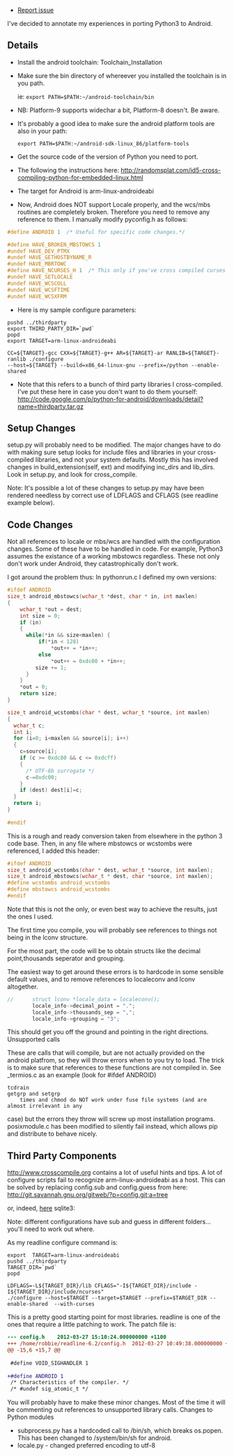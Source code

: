 * [Report issue](../README.md#create_issue)

I've decided to annotate my experiences in porting Python3 to Android.

Details
---
* Install the android toolchain: Toolchain_Installation

* Make sure the bin directory of whereever you installed the toolchain is in you path.

  ie:
  `export PATH=$PATH:~/android-toolchain/bin`

* NB: Platform-9 supports widechar a bit, Platform-8 doesn't. Be aware.

* It's probably a good idea to make sure the android platform tools are also in your path:

  `export PATH=$PATH:~/android-sdk-linux_86/platform-tools`

* Get the source code of the version of Python you need to port.

* The following the instructions here:
  http://randomsplat.com/id5-cross-compiling-python-for-embedded-linux.html

* The target for Android is arm-linux-androideabi

* Now, Android does NOT support Locale properly, and the wcs/mbs routines are completely broken.
  Therefore you need to remove any reference to them. I manually modify pyconfig.h as follows:

```C
#define ANDROID 1  /* Useful for specific code changes.*/

#define HAVE_BROKEN_MBSTOWCS 1
#undef HAVE_DEV_PTMX
#undef HAVE_GETHOSTBYNAME_R
#undef HAVE_MBRTOWC
#define HAVE_NCURSES_H 1  /* This only if you've cross compiled curses */
#undef HAVE_SETLOCALE
#undef HAVE_WCSCOLL
#undef HAVE_WCSFTIME
#undef HAVE_WCSXFRM
```

* Here is my sample configure parameters:

```shell
pushd ../thirdparty
export THIRD_PARTY_DIR=`pwd`
popd
export TARGET=arm-linux-androideabi

CC=${TARGET}-gcc CXX=${TARGET}-g++ AR=${TARGET}-ar RANLIB=${TARGET}-ranlib ./configure
--host=${TARGET} --build=x86_64-linux-gnu --prefix=/python --enable-shared
```

* Note that this refers to a bunch of third party libraries I cross-compiled. I've put these here in
  case you don't want to do them yourself:
  http://code.google.com/p/python-for-android/downloads/detail?name=thirdparty.tar.gz

Setup Changes
---
setup.py will probably need to be modified. The major changes have to do with making sure setup
looks for include files and libraries in your cross-compiled libraries, and not your system
defaults. Mostly this has involved changes in build_extension(self, ext) and modifying inc_dirs
and lib_dirs. Look in setup.py, and look for cross_compile.

Note: It's possible a lot of these changes to setup.py may have been rendered needless by correct
use of LDFLAGS and CFLAGS (see readline example below).

Code Changes
---

Not all references to locale or mbs/wcs are handled with the configuration changes. Some of these
have to be handled in code. For example, Python3 assumes the existance of a working mbstowcs
regardless. These not only don't work under Android, they catastrophically don't work.

I got around the problem thus: In pythonrun.c I defined my own versions:

```C
#ifdef ANDROID
size_t android_mbstowcs(wchar_t *dest, char * in, int maxlen) 
{
    wchar_t *out = dest;
    int size = 0;
    if (in) 
    {
      while(*in && size<maxlen) {
          if(*in < 128)
              *out++ = *in++;
          else
              *out++ = 0xdc00 + *in++;
         size += 1;     
      }
    }  
    *out = 0;
    return size;
}  

size_t android_wcstombs(char * dest, wchar_t *source, int maxlen)
{
  wchar_t c;
  int i;
  for (i=0; i<maxlen && source[i]; i++) 
  {
    c=source[i];
    if (c >= 0xdc80 && c <= 0xdcff) 
    {
      /* UTF-8b surrogate */
      c-=0xdc00;
    }
    if (dest) dest[i]=c;  
  }
  return i;  
}
  
#endif
```

This is a rough and ready conversion taken from elsewhere in the python 3 code base. Then, in any
file where mbstowcs or wcstombs were referenced, I added this header:

```C
#ifdef ANDROID
size_t android_wcstombs(char * dest, wchar_t *source, int maxlen);
size_t android_mbstowcs(wchar_t * dest, char *source, int maxlen);
#define wcstombs android_wcstombs
#define mbstowcs android_wcstombs
#endif
```

Note that this is not the only, or even best way to achieve the results, just the ones I used.

The first time you compile, you will probably see references to things not being in the lconv
structure.

For the most part, the code will be to obtain structs like the decimal point,thousands seperator
and grouping.

The easiest way to get around these errors is to hardcode in some sensible default values, and to
remove references to localeconv and lconv altogether.

```C
//      struct lconv *locale_data = localeconv();
        locale_info->decimal_point = ".";
        locale_info->thousands_sep = ",";
        locale_info->grouping = "3";
```

This should get you off the ground and pointing in the right directions.
Unsupported calls

These are calls that will compile, but are not actually provided on the android platfrom, so they
will throw errors when to you try to load. The trick is to make sure that references to these
functions are not compiled in. See \_termios.c as an example (look for #ifdef ANDROID)

    tcdrain
    getgrp and setgrp
        times and chmod do NOT work under fuse file systems (and are almost irrelevant in any
case) but the errors they throw will screw up most installation programs. posixmodule.c has been
modified to silently fail instead, which allows pip and distribute to behave nicely. 

Third Party Components
---
http://www.crosscompile.org contains a lot of useful hints and tips. A lot of configure scripts
fail to recognize arm-linux-androideabi as a host. This can be solved by replacing config.sub and
config.guess from here: http://git.savannah.gnu.org/gitweb/?p=config.git;a=tree

or, indeed, [here](../python3-alpha) sqlite3:

Note: different configurations have sub and guess in different folders... you'll need to work out
where.

As my readline configure command is:
```shell
export  TARGET=arm-linux-androideabi
pushd ../thirdparty
TARGET_DIR=`pwd`
popd

LDFLAGS=-L${TARGET_DIR}/lib CFLAGS="-I${TARGET_DIR}/include -I${TARGET_DIR}/include/ncurses"
./configure --host=$TARGET --target=$TARGET --prefix=$TARGET_DIR --enable-shared  --with-curses 
```

This is a pretty good starting point for most libraries. readline is one of the ones that require
a little patching to work. The patch file is:

```patch
--- config.h    2012-03-27 15:10:24.000000000 +1100
+++ /home/robbie/readline-6.2/config.h  2012-03-27 10:49:38.000000000 +1100
@@ -15,6 +15,7 @@
 
 #define VOID_SIGHANDLER 1
 
+#define ANDROID 1
 /* Characteristics of the compiler. */
 /* #undef sig_atomic_t */
```

You will probably have to make these minor changes. Most of the time it will be commenting out
references to unsupported library calls.
Changes to Python modules

* subprocess.py has a hardcoded call to /bin/sh, which breaks os.popen.
  This has been changed to /system/bin/sh for android.
* locale.py - changed preferred encoding to utf-8 

<!---
 vi: ft=markdown:et:ts=4:fdm=marker
 -->
